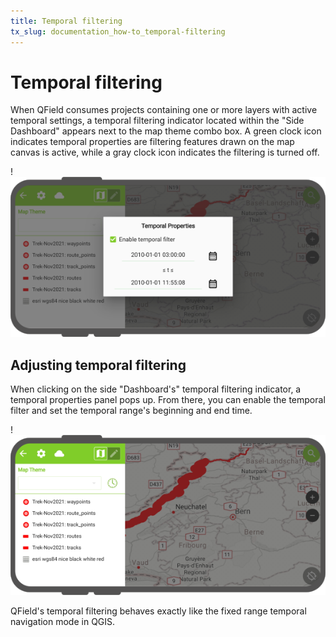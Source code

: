 ```yaml
---
title: Temporal filtering
tx_slug: documentation_how-to_temporal-filtering
---
```


# Temporal filtering

When QField consumes projects containing one or more layers with active temporal settings, a temporal filtering indicator located within the "Side  Dashboard" appears next to the map theme combo box.
A green clock icon indicates temporal properties are filtering features drawn on the map canvas is active, while a gray clock icon indicates the filtering is turned off.

!![](../../assets/images/temporal-properties.png)

## Adjusting temporal filtering

When clicking on the side "Dashboard's" temporal filtering indicator, a temporal properties panel pops up.
From there, you can enable the temporal filter and set the temporal range's beginning and end time.

!![](../../assets/images/temporal-filtering-indicator.png)

QField's temporal filtering behaves exactly like the fixed range temporal navigation mode in QGIS.
